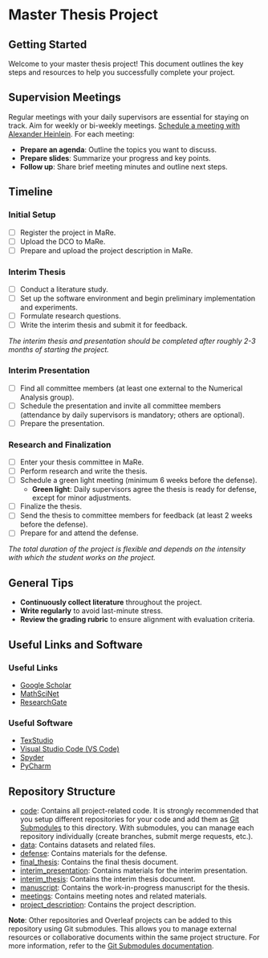 # Master Thesis Project

## Getting Started

Welcome to your master thesis project! This document outlines the key steps and resources to help you successfully complete your project.

## Supervision Meetings

Regular meetings with your daily supervisors are essential for staying on track. Aim for weekly or bi-weekly meetings. [Schedule a meeting with Alexander Heinlein](https://outlook.office.com/bookwithme/user/8c40d346703344f2bbeb0132b51295f1@tudelft.nl?anonymous&ep=plink). For each meeting:
- **Prepare an agenda**: Outline the topics you want to discuss.
- **Prepare slides**: Summarize your progress and key points.
- **Follow up**: Share brief meeting minutes and outline next steps.

## Timeline

### Initial Setup
- [ ] Register the project in MaRe.
- [ ] Upload the DCO to MaRe.
- [ ] Prepare and upload the project description in MaRe.

### Interim Thesis
- [ ] Conduct a literature study.
- [ ] Set up the software environment and begin preliminary implementation and experiments.
- [ ] Formulate research questions.
- [ ] Write the interim thesis and submit it for feedback.

*The interim thesis and presentation should be completed after roughly 2-3 months of starting the project.*

### Interim Presentation
- [ ] Find all committee members (at least one external to the Numerical Analysis group).
- [ ] Schedule the presentation and invite all committee members (attendance by daily supervisors is mandatory; others are optional).
- [ ] Prepare the presentation.

### Research and Finalization
- [ ] Enter your thesis committee in MaRe.
- [ ] Perform research and write the thesis.
- [ ] Schedule a green light meeting (minimum 6 weeks before the defense).
    - **Green light**: Daily supervisors agree the thesis is ready for defense, except for minor adjustments.
- [ ] Finalize the thesis.
- [ ] Send the thesis to committee members for feedback (at least 2 weeks before the defense).
- [ ] Prepare for and attend the defense.

*The total duration of the project is flexible and depends on the intensity with which the student works on the project.*

## General Tips
- **Continuously collect literature** throughout the project.
- **Write regularly** to avoid last-minute stress.
- **Review the grading rubric** to ensure alignment with evaluation criteria.

## Useful Links and Software

### Useful Links
- [Google Scholar](https://scholar.google.com)
- [MathSciNet](https://mathscinet.ams.org)
- [ResearchGate](https://www.researchgate.net)

### Useful Software
- [TexStudio](https://www.texstudio.org)
- [Visual Studio Code (VS Code)](https://code.visualstudio.com)
- [Spyder](https://www.spyder-ide.org)
- [PyCharm](https://www.jetbrains.com/pycharm)

## Repository Structure

- [code](code): Contains all project-related code. It is strongly recommended that you setup different repositories for your code and add them as [Git Submodules](https://git-scm.com/book/en/v2/Git-Tools-Submodules) to this directory. With submodules, you can manage each repository individually (create branches, submit merge requests, etc.).
- [data](data): Contains datasets and related files.
- [defense](defense): Contains materials for the defense.
- [final_thesis](final_thesis): Contains the final thesis document.
- [interim_presentation](interim_presentation): Contains materials for the interim presentation.
- [interim_thesis](interim_thesis): Contains the interim thesis document.
- [manuscript](manuscript): Contains the work-in-progress manuscript for the thesis.
- [meetings](meetings): Contains meeting notes and related materials.
- [project_description](project_description): Contains the project description.

**Note**: Other repositories and Overleaf projects can be added to this repository using Git submodules. This allows you to manage external resources or collaborative documents within the same project structure. For more information, refer to the [Git Submodules documentation](https://git-scm.com/book/en/v2/Git-Tools-Submodules).

